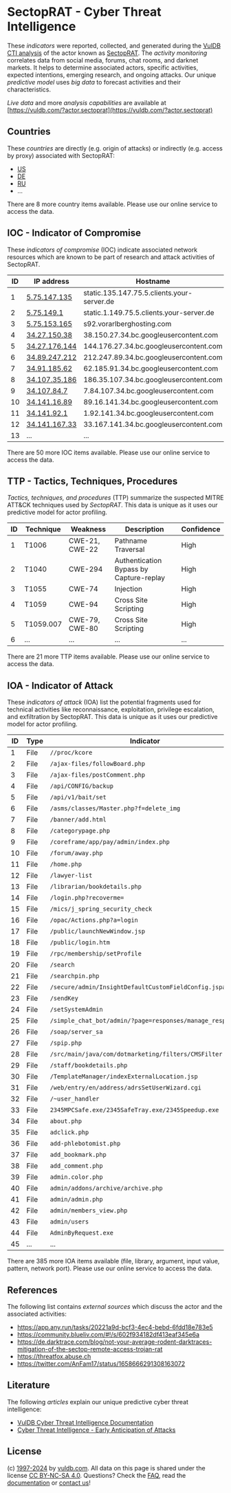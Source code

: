 # SectopRAT - Cyber Threat Intelligence

These _indicators_ were reported, collected, and generated during the [VulDB CTI analysis](https://vuldb.com/?kb.cti) of the actor known as [SectopRAT](https://vuldb.com/?actor.sectoprat). The _activity monitoring_ correlates data from social media, forums, chat rooms, and darknet markets. It helps to determine associated actors, specific activities, expected intentions, emerging research, and ongoing attacks. Our unique _predictive model_ uses _big data_ to forecast activities and their characteristics.

_Live data_ and more _analysis capabilities_ are available at [https://vuldb.com/?actor.sectoprat](https://vuldb.com/?actor.sectoprat)

## Countries

These _countries_ are directly (e.g. origin of attacks) or indirectly (e.g. access by proxy) associated with SectopRAT:

* [US](https://vuldb.com/?country.us)
* [DE](https://vuldb.com/?country.de)
* [RU](https://vuldb.com/?country.ru)
* ...

There are 8 more country items available. Please use our online service to access the data.

## IOC - Indicator of Compromise

These _indicators of compromise_ (IOC) indicate associated network resources which are known to be part of research and attack activities of SectopRAT.

ID | IP address | Hostname | Campaign | Confidence
-- | ---------- | -------- | -------- | ----------
1 | [5.75.147.135](https://vuldb.com/?ip.5.75.147.135) | static.135.147.75.5.clients.your-server.de | - | High
2 | [5.75.149.1](https://vuldb.com/?ip.5.75.149.1) | static.1.149.75.5.clients.your-server.de | - | High
3 | [5.75.153.165](https://vuldb.com/?ip.5.75.153.165) | s92.vorarlberghosting.com | - | High
4 | [34.27.150.38](https://vuldb.com/?ip.34.27.150.38) | 38.150.27.34.bc.googleusercontent.com | - | Medium
5 | [34.27.176.144](https://vuldb.com/?ip.34.27.176.144) | 144.176.27.34.bc.googleusercontent.com | - | Medium
6 | [34.89.247.212](https://vuldb.com/?ip.34.89.247.212) | 212.247.89.34.bc.googleusercontent.com | - | Medium
7 | [34.91.185.62](https://vuldb.com/?ip.34.91.185.62) | 62.185.91.34.bc.googleusercontent.com | - | Medium
8 | [34.107.35.186](https://vuldb.com/?ip.34.107.35.186) | 186.35.107.34.bc.googleusercontent.com | - | Medium
9 | [34.107.84.7](https://vuldb.com/?ip.34.107.84.7) | 7.84.107.34.bc.googleusercontent.com | - | Medium
10 | [34.141.16.89](https://vuldb.com/?ip.34.141.16.89) | 89.16.141.34.bc.googleusercontent.com | - | Medium
11 | [34.141.92.1](https://vuldb.com/?ip.34.141.92.1) | 1.92.141.34.bc.googleusercontent.com | - | Medium
12 | [34.141.167.33](https://vuldb.com/?ip.34.141.167.33) | 33.167.141.34.bc.googleusercontent.com | - | Medium
13 | ... | ... | ... | ...

There are 50 more IOC items available. Please use our online service to access the data.

## TTP - Tactics, Techniques, Procedures

_Tactics, techniques, and procedures_ (TTP) summarize the suspected MITRE ATT&CK techniques used by _SectopRAT_. This data is unique as it uses our predictive model for actor profiling.

ID | Technique | Weakness | Description | Confidence
-- | --------- | -------- | ----------- | ----------
1 | T1006 | CWE-21, CWE-22 | Pathname Traversal | High
2 | T1040 | CWE-294 | Authentication Bypass by Capture-replay | High
3 | T1055 | CWE-74 | Injection | High
4 | T1059 | CWE-94 | Cross Site Scripting | High
5 | T1059.007 | CWE-79, CWE-80 | Cross Site Scripting | High
6 | ... | ... | ... | ...

There are 21 more TTP items available. Please use our online service to access the data.

## IOA - Indicator of Attack

These _indicators of attack_ (IOA) list the potential fragments used for technical activities like reconnaissance, exploitation, privilege escalation, and exfiltration by SectopRAT. This data is unique as it uses our predictive model for actor profiling.

ID | Type | Indicator | Confidence
-- | ---- | --------- | ----------
1 | File | `//proc/kcore` | Medium
2 | File | `/ajax-files/followBoard.php` | High
3 | File | `/ajax-files/postComment.php` | High
4 | File | `/api/CONFIG/backup` | High
5 | File | `/api/v1/bait/set` | High
6 | File | `/asms/classes/Master.php?f=delete_img` | High
7 | File | `/banner/add.html` | High
8 | File | `/categorypage.php` | High
9 | File | `/coreframe/app/pay/admin/index.php` | High
10 | File | `/forum/away.php` | High
11 | File | `/home.php` | Medium
12 | File | `/lawyer-list` | Medium
13 | File | `/librarian/bookdetails.php` | High
14 | File | `/login.php?recoverme=` | High
15 | File | `/mics/j_spring_security_check` | High
16 | File | `/opac/Actions.php?a=login` | High
17 | File | `/public/launchNewWindow.jsp` | High
18 | File | `/public/login.htm` | High
19 | File | `/rpc/membership/setProfile` | High
20 | File | `/search` | Low
21 | File | `/searchpin.php` | High
22 | File | `/secure/admin/InsightDefaultCustomFieldConfig.jspa` | High
23 | File | `/sendKey` | Medium
24 | File | `/setSystemAdmin` | High
25 | File | `/simple_chat_bot/admin/?page=responses/manage_response` | High
26 | File | `/soap/server_sa` | High
27 | File | `/spip.php` | Medium
28 | File | `/src/main/java/com/dotmarketing/filters/CMSFilter.java` | High
29 | File | `/staff/bookdetails.php` | High
30 | File | `/TemplateManager/indexExternalLocation.jsp` | High
31 | File | `/web/entry/en/address/adrsSetUserWizard.cgi` | High
32 | File | `/~user_handler` | High
33 | File | `2345MPCSafe.exe/2345SafeTray.exe/2345Speedup.exe` | High
34 | File | `about.php` | Medium
35 | File | `adclick.php` | Medium
36 | File | `add-phlebotomist.php` | High
37 | File | `add_bookmark.php` | High
38 | File | `add_comment.php` | High
39 | File | `admin.color.php` | High
40 | File | `admin/addons/archive/archive.php` | High
41 | File | `admin/admin.php` | High
42 | File | `admin/members_view.php` | High
43 | File | `admin/users` | Medium
44 | File | `AdminByRequest.exe` | High
45 | ... | ... | ...

There are 385 more IOA items available (file, library, argument, input value, pattern, network port). Please use our online service to access the data.

## References

The following list contains _external sources_ which discuss the actor and the associated activities:

* https://app.any.run/tasks/20221a9d-bcf3-4ec4-bebd-6fdd18e783e5
* https://community.blueliv.com/#!/s/602f934182df413eaf345e6a
* https://de.darktrace.com/blog/not-your-average-rodent-darktraces-mitigation-of-the-sectop-remote-access-trojan-rat
* https://threatfox.abuse.ch
* https://twitter.com/AnFam17/status/1658666291308163072

## Literature

The following _articles_ explain our unique predictive cyber threat intelligence:

* [VulDB Cyber Threat Intelligence Documentation](https://vuldb.com/?kb.cti)
* [Cyber Threat Intelligence - Early Anticipation of Attacks](https://www.scip.ch/en/?labs.20201022)

## License

(c) [1997-2024](https://vuldb.com/?kb.changelog) by [vuldb.com](https://vuldb.com/?kb.about). All data on this page is shared under the license [CC BY-NC-SA 4.0](https://creativecommons.org/licenses/by-nc-sa/4.0/). Questions? Check the [FAQ](https://vuldb.com/?kb.faq), read the [documentation](https://vuldb.com/?kb) or [contact us](https://vuldb.com/?contact)!
